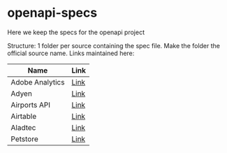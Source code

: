 # openapi-specs

Here we keep the specs for the openapi project

Structure: 1 folder per source containing the spec file. Make the folder the official source name.
Links maintained here:

| Name            | Link                                                                                                              |
| --------------- | ----------------------------------------------------------------------------------------------------------------- |
| Adobe Analytics | [Link](https://github.com/adobe/aio-lib-analytics/blob/master/spec/analytics_api.json)                            |
| Adyen           | [Link](https://github.com/Adyen/adyen-openapi/tree/main/json)                                                     |
| Airports API    | [Link](https://airport-web.appspot.com/api/docs/swagger.json)                                                     |
| Airtable        | [Link](https://github.com/TheF1rstPancake/AirtableOpenAPICustomBlock/blob/master/frontend/airtable_to_openapi.js) |
| Aladtec         | [Link](https://developer.aladtec.com/downloads/json_api_v3_openapi_spec.yml)                                      |
| Petstore        | [Link](https://petstore3.swagger.io/)                                                                             |
